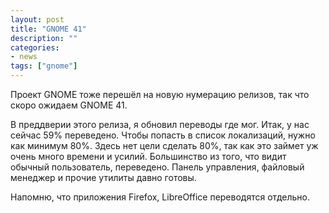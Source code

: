 ```yaml
---
layout: post
title: "GNOME 41"
description: ""
categories:
- news
tags: ["gnome"]
---
```


Проект GNOME тоже перешёл на новую нумерацию релизов, так что скоро ожидаем GNOME 41.

В преддверии этого релиза, я обновил переводы где мог. Итак, у нас сейчас 59% переведено.
Чтобы попасть в список локализаций, нужно как минимум 80%.
Здесь нет цели сделать 80%, так как это займет уж очень много времени и усилий.
Большинство из того, что видит обычный пользователь, переведено. Панель управления, файловый менеджер и прочие утилиты давно готовы.


Напомню, что приложения Firefox, LibreOffice переводятся отдельно.

